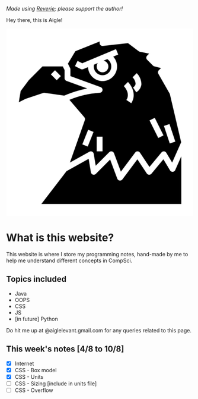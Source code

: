 *Made using [Reverie](https://github.com/amitmerchant1990/reverie); please support the author!*

Hey there, this is Aigle!

![aigle-logo](images\eagle.png)

# What is this website?

This website is where I store my programming notes, hand-made by me to help me understand different concepts in CompSci.

## Topics included

* Java
* OOPS
* CSS
* JS
* [in future] Python

Do hit me up at @aiglelevant.gmail.com for any queries related to this page.

## This week's notes [4/8 to 10/8]

- [x] Internet
- [x] CSS - Box model
- [x] CSS - Units
- [ ] CSS - Sizing [include in units file]
- [ ] CSS - Overflow
